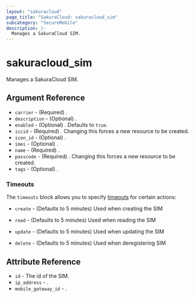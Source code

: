 ```yaml
---
layout: "sakuracloud"
page_title: "SakuraCloud: sakuracloud_sim"
subcategory: "SecureMobile"
description: |-
  Manages a SakuraCloud SIM.
---
```


# sakuracloud_sim

Manages a SakuraCloud SIM.

## Argument Reference

* `carrier` - (Required) .
* `description` - (Optional) .
* `enabled` - (Optional) . Defaults to `true`.
* `iccid` - (Required) . Changing this forces a new resource to be created.
* `icon_id` - (Optional) .
* `imei` - (Optional) .
* `name` - (Required) .
* `passcode` - (Required) . Changing this forces a new resource to be created.
* `tags` - (Optional) .



### Timeouts

The `timeouts` block allows you to specify [timeouts](https://www.terraform.io/docs/configuration/resources.html#timeouts) for certain actions:

* `create` - (Defaults to 5 minutes) Used when creating the SIM

* `read` -   (Defaults to 5 minutes) Used when reading the SIM

* `update` - (Defaults to 5 minutes) Used when updating the SIM

* `delete` - (Defaults to 5 minutes) Used when deregistering SIM



## Attribute Reference

* `id` - The id of the SIM.
* `ip_address` - .
* `mobile_gateway_id` - .




